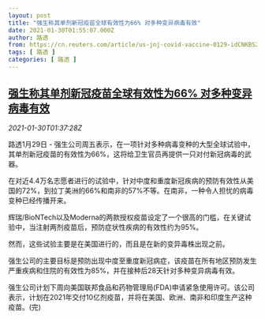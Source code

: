 ```yaml
---
layout: post
title: "强生称其单剂新冠疫苗全球有效性为66% 对多种变异病毒有效"
date: 2021-01-30T01:55:07.000Z
author: 路透
from: https://cn.reuters.com/article/us-jnj-covid-vaccine-0129-idCNKBS29Z03L
tags: [ 路透 ]
categories: [ 路透 ]
---
```

<!--1611971707000-->
[强生称其单剂新冠疫苗全球有效性为66% 对多种变异病毒有效](https://cn.reuters.com/article/us-jnj-covid-vaccine-0129-idCNKBS29Z03L)
------

<div>
<div><i>2021-01-30T01:37:28Z</i></div><p>路透1月29日 - 强生公司周五表示，在一项针对多种病毒变种的大型全球试验中，其单剂新冠疫苗的有效性为66%，这将给卫生官员再提供一只对付新冠病毒的武器。</p><p>在对近4.4万名志愿者进行的试验中，针对中度和重度新冠疾病的预防有效性从美国的72%，到拉丁美洲的66%和南非的57%不等。在南非，一种令人担忧的病毒变种已经传播开来。</p><p>辉瑞/BioNTech以及Moderna的两款授权疫苗设定了一个很高的门槛，在关键试验中，当注射两剂疫苗后，预防症状性疾病的有效性约为95%。</p><p>然而，这些试验主要是在美国进行的，而且是在新的变异毒株出现之前。</p><p>强生公司的主要目标是预防出现中度至重度新冠病症，该疫苗在所有地区预防发生严重疾病和住院的有效性为85%，并在接种后28天针对多种变异病毒有效。</p><p>强生公司计划下周向美国联邦食品和药物管理局(FDA)申请紧急使用许可。该公司表示，计划在2021年交付10亿剂疫苗，并将在美国、欧洲、南非和印度生产这种疫苗。(完)</p>
</div>
